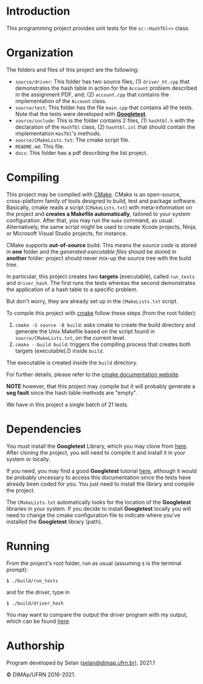 # Introduction

This programming project provides unit tests for the `sc::HashTbl<>` class.

# Organization

The folders and files of this project are the following:

* `source/driver`: This folder has two source files, (1) `driver_ht.cpp` that demonstrates the hash table in action for the `Account` problem described in the assignment PDF, and; (2) `account.cpp` that contains the implementation of the `Account` class.
* `source/test`: This folder has the file `main.cpp` that contains all the tests. Note that the tests were developed with [**Googletest**](https://github.com/google/googletest).
* `source/include`: This is the folder contains 2 files, (1) `hashtbl.h` with the declaration of the `HashTbl` class, (2) `hashtbl.inl` that should contain the implementation `HasTbl`'s methods.
* `source/CMakeLists.txt`: The cmake script file.
* `README.md`: This file.
* `docs`: This folder has a pdf describing the list project.

# Compiling

This project may be compiled with [CMake](https://cmake.org). CMake is an open-source, cross-platform family of tools designed to build, test and package software. Basically, cmake reads a script (`CMakeLists.txt`) with meta-information on the project and **creates a Makefile automatically**, tailored to your system configuration.
After that, you may run the `make` command, as usual.
Alternatively, the same script might be used to create Xcode projects, Ninja, or Microsoft Visual Studio projects, for instance.

CMake supports **out-of-source** build. This means the _source code_ is stored in **one** folder and the _generated executable files_ should be stored in **another** folder: project should never mix-up the source tree with the build tree.

In particular, this project creates two  **targets** (executable), called `run_tests` and `driver_hash`. The first runs the tests whereas the second demonstrates the application of a hash table to a specific problem.

But don't worry, they are already set up in the `CMakeLists.txt` script.

To compile this project with [cmake](https://cmake.org) follow these steps (from the root folder):

1. `cmake -S source -B build`:  asks cmake to create the build directory and generate the Unix Makefile based on the script found in `source/CMakeLists.txt`, on the current level.
3. `cmake --build build`: triggers the compiling process that creates both targets (executable).D inside `build`.

The executable is created inside the `build` directory.

For further details, please refer to the [cmake documentation website](https://cmake.org/cmake/help/v3.14/manual/cmake.1.html).

**NOTE** however, that this project may compile but it will probably generate a **seg fault** since the hash table methods are "empty".

We have in this project a single batch of 21 tests.

# Dependencies

You must install the **Googletest** Library, which you may clone from [here](https://github.com/google/googletest).
After cloning the project, you will need to compile it and install it in your system or locally.

If you need, you may find a good **Googletest** tutorial [here](https://google.github.io/googletest/primer.html), although it would be probably uncessary to access this documentation since the tests have already been coded for you. You just need to install the library and compile the project.

The `CMakeLists.txt` automatically looks for the location of the **Googletest** libraries in your system. If you decide to install **Googletest** locally you will need to change the cmake configuration file to indicate where you've installed the **Googletest** library (path).

# Running

From the project's root folder, run as usual (assuming `$` is the terminal prompt):

```
$ ./build/run_tests
```
and for the driver, type in

```
$ ./build/driver_hash
```

You may want to compare the output the driver program with my output, which can be found [here](docs/output_driver.txt).

# Authorship

Program developed by Selan (<selan@dimap.ufrn.br>), 2021.1

&copy; DIMAp/UFRN 2016-2021.

